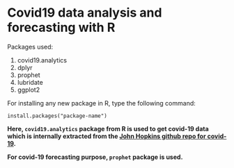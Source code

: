 # Covid19 data analysis and forecasting with R

Packages used:

1. covid19.analytics
2. dplyr
3. prophet
4. lubridate
5. ggplot2

For installing any new package in R, type the following command:

```
install.packages("package-name")
```
**Here, `covid19.analytics` package from R is used to get covid-19 data which is internally extracted from the [John Hopkins github repo for covid-19](https://github.com/CSSEGISandData/COVID-19).**

**For covid-19 forecasting purpose, `prophet` package is used.**


